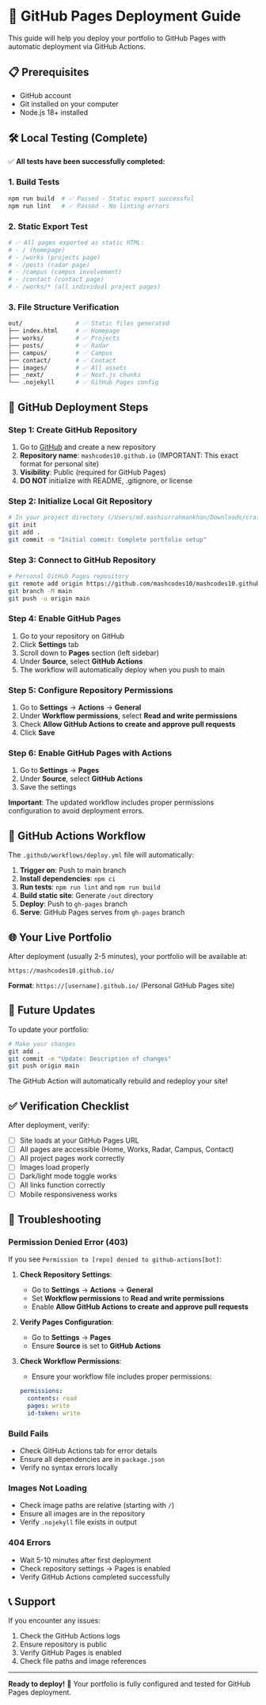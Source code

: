 # 🚀 GitHub Pages Deployment Guide

This guide will help you deploy your portfolio to GitHub Pages with automatic deployment via GitHub Actions.

## 📋 Prerequisites

- GitHub account
- Git installed on your computer
- Node.js 18+ installed

## 🛠️ Local Testing (Complete)

✅ **All tests have been successfully completed:**

### 1. Build Tests
```bash
npm run build  # ✅ Passed - Static export successful
npm run lint   # ✅ Passed - No linting errors  
```

### 2. Static Export Test
```bash
# ✅ All pages exported as static HTML:
# - / (homepage)
# - /works (projects page)
# - /posts (radar page) 
# - /campus (campus involvement)
# - /contact (contact page)
# - /works/* (all individual project pages)
```

### 3. File Structure Verification
```bash
out/               # ✅ Static files generated
├── index.html     # ✅ Homepage
├── works/         # ✅ Projects
├── posts/         # ✅ Radar  
├── campus/        # ✅ Campus
├── contact/       # ✅ Contact
├── images/        # ✅ All assets
├── _next/         # ✅ Next.js chunks
└── .nojekyll      # ✅ GitHub Pages config
```

## 🚀 GitHub Deployment Steps

### Step 1: Create GitHub Repository

1. Go to [GitHub](https://github.com) and create a new repository
2. **Repository name**: `mashcodes10.github.io` (IMPORTANT: This exact format for personal site)
3. **Visibility**: Public (required for GitHub Pages)
4. **DO NOT** initialize with README, .gitignore, or license

### Step 2: Initialize Local Git Repository

```bash
# In your project directory (/Users/md.mashiurrahmankhan/Downloads/craftzdog-homepage)
git init
git add .
git commit -m "Initial commit: Complete portfolio setup"
```

### Step 3: Connect to GitHub Repository

```bash
# Personal GitHub Pages repository
git remote add origin https://github.com/mashcodes10/mashcodes10.github.io.git
git branch -M main
git push -u origin main
```

### Step 4: Enable GitHub Pages

1. Go to your repository on GitHub
2. Click **Settings** tab
3. Scroll down to **Pages** section (left sidebar)
4. Under **Source**, select **GitHub Actions**
5. The workflow will automatically deploy when you push to main

### Step 5: Configure Repository Permissions

1. Go to **Settings** → **Actions** → **General**
2. Under **Workflow permissions**, select **Read and write permissions**
3. Check **Allow GitHub Actions to create and approve pull requests**
4. Click **Save**

### Step 6: Enable GitHub Pages with Actions

1. Go to **Settings** → **Pages**
2. Under **Source**, select **GitHub Actions**
3. Save the settings

**Important**: The updated workflow includes proper permissions configuration to avoid deployment errors.

## 🔄 GitHub Actions Workflow

The `.github/workflows/deploy.yml` file will automatically:

1. **Trigger on**: Push to main branch
2. **Install dependencies**: `npm ci`
3. **Run tests**: `npm run lint` and `npm run build`
4. **Build static site**: Generate `/out` directory
5. **Deploy**: Push to `gh-pages` branch
6. **Serve**: GitHub Pages serves from `gh-pages` branch

## 🌐 Your Live Portfolio

After deployment (usually 2-5 minutes), your portfolio will be available at:

```
https://mashcodes10.github.io/
```

**Format**: `https://[username].github.io/` (Personal GitHub Pages site)

## 🔧 Future Updates

To update your portfolio:

```bash
# Make your changes
git add .
git commit -m "Update: Description of changes"
git push origin main
```

The GitHub Action will automatically rebuild and redeploy your site!

## ✅ Verification Checklist

After deployment, verify:

- [ ] Site loads at your GitHub Pages URL
- [ ] All pages are accessible (Home, Works, Radar, Campus, Contact)
- [ ] All project pages work correctly
- [ ] Images load properly
- [ ] Dark/light mode toggle works
- [ ] All links function correctly
- [ ] Mobile responsiveness works

## 🐛 Troubleshooting

### Permission Denied Error (403)
If you see `Permission to [repo] denied to github-actions[bot]`:

1. **Check Repository Settings**:
   - Go to **Settings** → **Actions** → **General**
   - Set **Workflow permissions** to **Read and write permissions**
   - Enable **Allow GitHub Actions to create and approve pull requests**

2. **Verify Pages Configuration**:
   - Go to **Settings** → **Pages**
   - Ensure **Source** is set to **GitHub Actions**

3. **Check Workflow Permissions**:
   - Ensure your workflow file includes proper permissions:
   ```yaml
   permissions:
     contents: read
     pages: write
     id-token: write
   ```

### Build Fails
- Check GitHub Actions tab for error details
- Ensure all dependencies are in `package.json`
- Verify no syntax errors locally

### Images Not Loading
- Check image paths are relative (starting with `/`)
- Ensure all images are in the repository
- Verify `.nojekyll` file exists in output

### 404 Errors
- Wait 5-10 minutes after first deployment
- Check repository settings → Pages is enabled
- Verify GitHub Actions completed successfully

## 📞 Support

If you encounter any issues:
1. Check the GitHub Actions logs
2. Ensure repository is public
3. Verify GitHub Pages is enabled
4. Check file paths and image references

---

**Ready to deploy!** 🚀 Your portfolio is fully configured and tested for GitHub Pages deployment.
